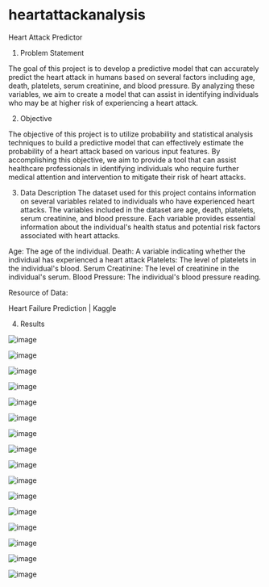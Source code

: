 # heartattackanalysis
Heart Attack Predictor


1.	Problem Statement

The goal of this project is to develop a predictive model that can accurately predict the heart attack in humans based on several factors including age, death, platelets, serum creatinine, and blood pressure. By analyzing these variables, we aim to create a model that can assist in identifying individuals who may be at higher risk of experiencing a heart attack.

2.	Objective

The objective of this project is to utilize probability and statistical analysis techniques to build a predictive model that can effectively estimate the probability of a heart attack based on various input features. 
By accomplishing this objective, we aim to provide a tool that can assist healthcare professionals in identifying individuals who require further medical attention and intervention to mitigate their risk of heart attacks.


3.	Data Description
The dataset used for this project contains information on several variables related to individuals who have experienced heart attacks. The variables included in the dataset are age, death, platelets, serum creatinine, and blood pressure. Each variable provides essential information about the individual's health status and potential risk factors associated with heart attacks.

Age: The age of the individual.
Death: A variable indicating whether the individual has experienced a heart attack 
Platelets: The level of platelets in the individual's blood.
Serum Creatinine: The level of creatinine in the individual's serum.
Blood Pressure: The individual's blood pressure reading.

Resource of Data:

Heart Failure Prediction | Kaggle


4.	Results

![image](https://github.com/Wahid7399/heartattackanalysis/assets/109525345/eb0e3b45-8421-4cb9-90e7-1082206c493a)

![image](https://github.com/Wahid7399/heartattackanalysis/assets/109525345/6d875922-2c05-46dc-86cb-e705b41fdb05)

![image](https://github.com/Wahid7399/heartattackanalysis/assets/109525345/653f6bba-6e22-4d86-ac4d-657b7f7cade2)

![image](https://github.com/Wahid7399/heartattackanalysis/assets/109525345/73fd5211-1cc0-470d-89b7-0c8aff2e15a1)

![image](https://github.com/Wahid7399/heartattackanalysis/assets/109525345/af90b731-5c2c-4900-be02-605ec034f524)

![image](https://github.com/Wahid7399/heartattackanalysis/assets/109525345/9e2fc6ed-e46a-4082-b7b8-2e74077ae598)

![image](https://github.com/Wahid7399/heartattackanalysis/assets/109525345/13b2238f-23ae-4809-b87e-7aba084e0a7d)

![image](https://github.com/Wahid7399/heartattackanalysis/assets/109525345/8f5fd68e-6bc8-4f94-bd1f-04259c6ec762)

![image](https://github.com/Wahid7399/heartattackanalysis/assets/109525345/9ba5b40e-2632-42a3-b75f-b52f1a0b3a16)

![image](https://github.com/Wahid7399/heartattackanalysis/assets/109525345/e285c9bd-1f5e-471a-a077-7bbff51efeac)

![image](https://github.com/Wahid7399/heartattackanalysis/assets/109525345/c6e25cfe-29c3-4bac-b2e7-4d019615a34e)

![image](https://github.com/Wahid7399/heartattackanalysis/assets/109525345/b11fbcda-ac86-4943-87c0-d03b2c49bc00)

![image](https://github.com/Wahid7399/heartattackanalysis/assets/109525345/0ab2975a-007d-4e09-b987-1918be19bfe9)

![image](https://github.com/Wahid7399/heartattackanalysis/assets/109525345/497741b4-021e-4f86-a118-5b8d31229b93)

![image](https://github.com/Wahid7399/heartattackanalysis/assets/109525345/3688a67b-aaff-4d5c-a8b7-3f4f08a55432)


![image](https://github.com/Wahid7399/heartattackanalysis/assets/109525345/b386b923-b082-484d-b074-ace8432edf4f)

